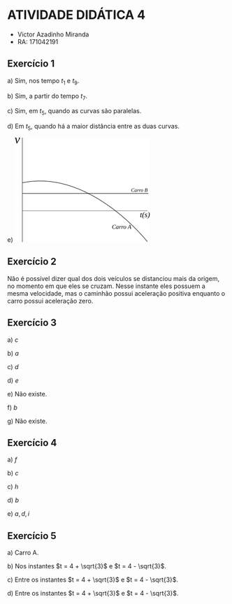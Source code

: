 # ATIVIDADE DIDÁTICA 4

- Victor Azadinho Miranda
- RA: 171042191

## Exercício 1

a) Sim, nos tempo $t_1$ e $t_9$.

b) Sim, a partir do tempo $t_7$.

c) Sim, em $t_5$, quando as curvas são paralelas.

d) Em $t_5$, quando há a maior distância entre as duas curvas.

e) ![Esboço da curva velocidade versus tempo para cada carro](./ad4e1e.png)

## Exercício 2

Não é possível dizer qual dos dois veículos se distanciou mais da origem, no momento em que eles se cruzam. Nesse instante eles possuem a mesma velocidade, mas o caminhão possui aceleração positiva enquanto o carro possui aceleração zero.

## Exercício 3

a) $c$

b) $a$

c) $d$

d) $e$

e) Não existe.

f) $b$

g) Não existe.

## Exercício 4

a) $f$

b) $c$

c) $h$

d) $b$

e) $a, d, i$

## Exercício 5

a) Carro A.

b) Nos instantes $t = 4 + \sqrt{3}$ e $t = 4 - \sqrt{3}$.

c) Entre os instantes $t = 4 + \sqrt{3}$ e $t = 4 - \sqrt{3}$.

d) Entre os instantes $t = 4 + \sqrt{3}$ e $t = 4 - \sqrt{3}$.